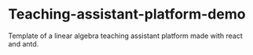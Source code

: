 # Teaching-assistant-platform-demo
Template of a linear algebra teaching assistant platform made with react and antd.
